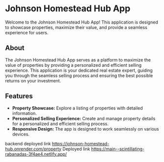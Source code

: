 # Johnson Homestead Hub App

Welcome to the Johnson Homestead Hub App! This application is designed to showcase properties, maximize their value, and provide a seamless experience for users.


## About
The Johnson Homestead Hub App serves as a platform to maximize the value of properties by providing a personalized and efficient selling experience. This application is your dedicated real estate expert, guiding you through the seamless selling process and ensuring the best possible returns on your investment.

## Features
- **Property Showcase:** Explore a listing of properties with detailed information.
- **Personalized Selling Experience:** Create and manage property details for a personalized and efficient selling process.
- **Responsive Design:** The app is designed to work seamlessly on various devices.

backend deployed link https://johnson-homestead-hub.onrender.com/property
Deployed link https://main--scintillating-rabanadas-3f4ae4.netlify.app/